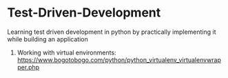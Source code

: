 # Test-Driven-Development

Learning test driven development in python by practically implementing it while building an application

1. Working with virtual environments: https://www.bogotobogo.com/python/python_virtualenv_virtualenvwrapper.php